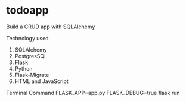 # todoapp

Build a CRUD app with SQLAlchemy

Technology used
 1. SQLAlchemy
 2. PostgresSQL
 3. Flask
 4. Python
 5. Flask-Migrate
 6. HTML and JavaScript
 
 Terminal Command 
  FLASK_APP=app.py FLASK_DEBUG=true flask run
